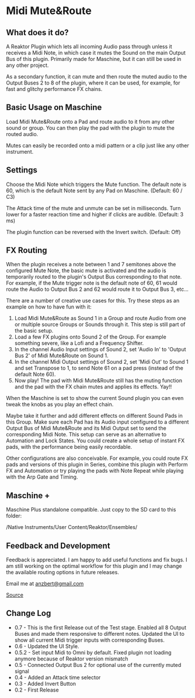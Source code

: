 # Midi Mute&Route

## What does it do?

A Reaktor Plugin which lets all incoming Audio pass through unless it receives a Midi Note, in which case it mutes the Sound on the main Output Bus of this plugin. Primarily made for Maschine, but it can still be used in any other project.

As a secondary function, it can mute and then route the muted audio to the Output Buses 2 to 8 of the plugin, where it can be used, for example, for fast and glitchy performance FX chains.

## Basic Usage on Maschine

Load Midi Mute&Route onto a Pad and route audio to it from any other sound or group. You can then play the pad with the plugin to mute the routed audio.

Mutes can easily be recorded onto a midi pattern or a clip just like any other instrument.

## Settings

Choose the Midi Note which triggers the Mute function. The default note is 60, which is the default Note sent by any Pad on Maschine. (Default: 60 / C3)

The Attack time of the mute and unmute can be set in milliseconds. Turn lower for a faster reaction time and higher if clicks are audible. (Default: 3 ms)

The plugin function can be reversed with the Invert switch. (Default: Off)

## FX Routing

When the plugin receives a note between 1 and 7 semitones above the configured Mute Note, the basic mute is activated and the audio is temporarily routed to the plugin's Output Bus corresponding to that note. For example, if the Mute trigger note is the default note of 60, 61 would route the Audio to Output Bus 2 and 62 would route it to Output Bus 3, etc...

There are a number of creative use cases for this. Try these steps as an example on how to have fun with it:

1. Load Midi Mute&Route as Sound 1 in a Group and route Audio from one or multiple source Groups or Sounds through it. This step is still part of the basic setup.
2. Load a few FX plugins onto Sound 2 of the Group. For example something severe, like a Lofi and a Frequency Shifter.
3. In the channel Audio Input settings of Sound 2, set 'Audio In' to 'Output Bus 2' of Midi Mute&Route on Sound 1.
4. In the channel Midi Output settings of Sound 2, set 'Midi Out' to Sound 1 and set Transpose to 1, to send Note 61 on a pad press (instead of the default Note 60).
5. Now play! The pad with Midi Mute&Route still has the muting function and the pad with the FX chain mutes and applies its effects. Yay!!

When the Maschine is set to show the current Sound plugin you can even tweak the knobs as you play an effect chain.

Maybe take it further and add different effects on different Sound Pads in this Group. Make sure each Pad has its Audio input configured to a different Output Bus of Midi Mute&Route and its Midi Output set to send the corresponding Midi Note. This setup can serve as an alternative to Automation and Lock States. You could create a whole setup of instant FX pads, with the performance being easily recordable.

Other configurations are also conceivable. For example, you could route FX pads and versions of this plugin in Series, combine this plugin with Perform FX and Automation or try playing the pads with Note Repeat while playing with the Arp Gate and Timing.

## Maschine +

Maschine Plus standalone compatible. Just copy to the SD card to this folder:

/Native Instruments/User Content/Reaktor/Ensembles/

## Feedback and Development

Feedback is appreciated. I am happy to add useful functions and fix bugs. I am still working on the optimal workflow for this plugin and I may change the available routing options in future releases.

Email me at anzbert@gmail.com

[Source](https://github.com/anzbert/Midi_Mute_and_Route)

## Change Log

- 0.7 - This is the first Release out of the Test stage. Enabled all 8 Output Buses and made them responsive to different notes. Updated the UI to show all current Midi trigger inputs with corresponding Buses.
- 0.6 - Updated the UI Style.
- 0.5.2 - Set input Midi to Omni by default. Fixed plugin not loading anymore because of Reaktor version mismatch
- 0.5 - Connected Output Bus 2 for optional use of the currently muted signal
- 0.4 - Added an Attack time selector
- 0.3 - Added Invert Button
- 0.2 - First Release
